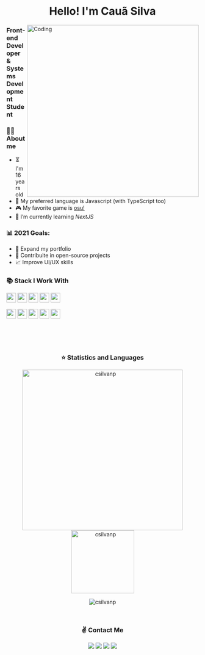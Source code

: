 
<p align="left">
<h1 align ="center">Hello! I'm Cauã Silva</h1>
<img alt="Coding" src="https://user-images.githubusercontent.com/65902368/114281937-9d5d6100-9a17-11eb-813d-a05faec2b389.gif" align="right" height="450" align="right"/>
<h3> Front-end Developer & Systems Development Student</h3>


### 👨‍🦱  About me
- ⏳  I'm 16 years old
- 💙  My preferred language is Javascript (with TypeScript too)
- 🎮  My favorite game is [osu!](https://osu.ppy.sh/users/21558665)
- 🌱  I’m currently learning *NextJS*

### 📊  2021 Goals:
   - 📂  Expand my portfolio
   - 🤝  Contribuite in open-source projects
   - 📈  Improve UI/UX skills
<p/>


### 📚  Stack I Work With

<p align="left">
  <img src="https://img.shields.io/badge/javascript-F7DF1E.svg?&style=for-the-badge&logo=javascript&logoColor=white" height="25"/>
  <img src="https://img.shields.io/badge/VS%20Code-007ACC.svg?&style=for-the-badge&logo=visual-studio-code&logoColor=white" height="25"/>
  <img src="https://img.shields.io/badge/opera-FF1B2D.svg?&style=for-the-badge&logo=opera&logoColor=white" height="25"/>
  <img src ="https://img.shields.io/badge/typescript-007ACC?&logo=TypeScript&style=for-the-badge&logoColor=white" height ="25"/>
  <img src="https://img.shields.io/badge/react-61DBFB.svg?&style=for-the-badge&logo=react&logoColor=white" height="25"/>
  </p>
<p align="left">
  <img src ="https://img.shields.io/badge/node.js-87C111?style=for-the-badge&logo=node.js&logoColor=white" height="25"/>
  <img src="https://img.shields.io/badge/html-FC490B?&style=for-the-badge&logo=html5&logoColor=white" height="25"/>
  <img src="https://img.shields.io/badge/css-264DE4?style=for-the-badge&logo=css3&logoColor=white" height="25"/>
  <img src="https://img.shields.io/badge/git-F05033?style=for-the-badge&logo=git&logoColor=white" height="25"/>
  <img src="https://img.shields.io/badge/github-171516?style=for-the-badge&logo=github&logoColor=white" height="25"/>
</p>

 <br/><br/><br>
 
 
 
 
 
 <h3 align="center">⭐  Statistics and Languages</h3>

 <p align="center"> 
    <img src="https://github-readme-stats.vercel.app/api?username=csilvanp&count_private=true&show_icons=true&theme=buefy" alt="csilvanp" width="420"/> 
    <img src="https://github-readme-stats.vercel.app/api/top-langs/?username=csilvanp&&langs_count=8&layout=compact&theme=buefy" alt="csilvanp" height="165" />
</p>
<p align="center">
 <img src="https://github-profile-trophy.vercel.app/?username=csilvanp&theme=flat&row=1" alt="csilvanp" />
</p><br>

<h3 align="center"> ✌️ Contact Me </h3>

<p align="center">  
   <a href="https://www.linkedin.com/in/cauã-v-silva/"><img src="https://img.shields.io/badge/-Cauã%20Silva-0077B5?style=for-the-badge&logo=Linkedin&logoColor=white"/></a>
   <a href="mailto:csilvanp@gmail.com"><img src="https://img.shields.io/badge/-csilvanp@gmail.com-D14836?style=for-the-badge&logo=Gmail&logoColor=white"/></a>
   <a href="https://instagram.com/hyggesilva"><img src="https://img.shields.io/badge/-@hyggesilva-E4405F?style=for-the-badge&logo=Instagram&logoColor=white"/></a>
   <a href="https://www.facebook.com/profile.php?id=100028612230071&viewas=100000686899395"><img src="https://img.shields.io/badge/-Cauã%20Silva-1877F2?style=for-the-badge&logo=Facebook&logoColor=white"/></a>
</p>
